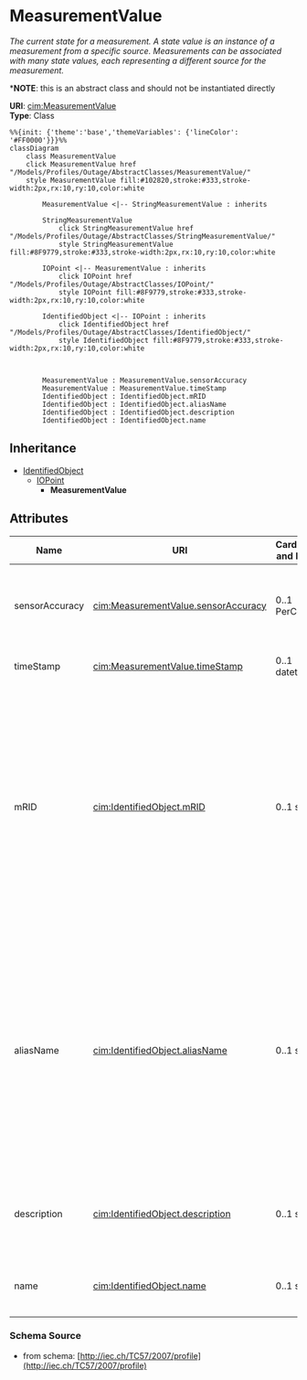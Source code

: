 # MeasurementValue

_The current state for a measurement. A state value is an instance of a measurement from a specific source. Measurements can be associated with many state values, each representing a different source for the measurement._

*__NOTE__: this is an abstract class and should not be instantiated directly

**URI**: [cim:MeasurementValue](http://iec.ch/TC57/CIM100#MeasurementValue)<br />
**Type**: Class

```mermaid
%%{init: {'theme':'base','themeVariables': {'lineColor': '#FF0000'}}}%%
classDiagram
    class MeasurementValue
    click MeasurementValue href "/Models/Profiles/Outage/AbstractClasses/MeasurementValue/"
    style MeasurementValue fill:#102820,stroke:#333,stroke-width:2px,rx:10,ry:10,color:white

        MeasurementValue <|-- StringMeasurementValue : inherits

        StringMeasurementValue
            click StringMeasurementValue href "/Models/Profiles/Outage/AbstractClasses/StringMeasurementValue/"
            style StringMeasurementValue fill:#8F9779,stroke:#333,stroke-width:2px,rx:10,ry:10,color:white
     
        IOPoint <|-- MeasurementValue : inherits
            click IOPoint href "/Models/Profiles/Outage/AbstractClasses/IOPoint/"
            style IOPoint fill:#8F9779,stroke:#333,stroke-width:2px,rx:10,ry:10,color:white
     
        IdentifiedObject <|-- IOPoint : inherits
            click IdentifiedObject href "/Models/Profiles/Outage/AbstractClasses/IdentifiedObject/"
            style IdentifiedObject fill:#8F9779,stroke:#333,stroke-width:2px,rx:10,ry:10,color:white



        MeasurementValue : MeasurementValue.sensorAccuracy
        MeasurementValue : MeasurementValue.timeStamp
        IdentifiedObject : IdentifiedObject.mRID
        IdentifiedObject : IdentifiedObject.aliasName
        IdentifiedObject : IdentifiedObject.description
        IdentifiedObject : IdentifiedObject.name
```

## Inheritance
* [IdentifiedObject](/Models/Profiles/Outage/AbstractClasses/IdentifiedObject/)
    * [IOPoint](/Models/Profiles/Outage/AbstractClasses/IOPoint/)
        * **MeasurementValue**

## Attributes
| Name | URI | Cardinality and Range | Description | Inheritance |
| ---  | --- | --- | --- | --- |
| sensorAccuracy | [cim:MeasurementValue.sensorAccuracy](http://iec.ch/TC57/CIM100#MeasurementValue.sensorAccuracy) | 0..1 PerCent | The limit, expressed as a percentage of the sensor maximum, that errors will not exceed when the sensor is used under  reference conditions. | direct |
| timeStamp | [cim:MeasurementValue.timeStamp](http://iec.ch/TC57/CIM100#MeasurementValue.timeStamp) | 0..1 datetime | The time when the value was last updated. | direct |
| mRID | [cim:IdentifiedObject.mRID](http://iec.ch/TC57/CIM100#IdentifiedObject.mRID) | 0..1 string | Master resource identifier issued by a model authority. The mRID is unique within an exchange context. Global uniqueness is easily achieved by using a UUID, as specified in RFC 4122, for the mRID. The use of UUID is strongly recommended.For CIMXML data files in RDF syntax conforming to IEC 61970-552, the mRID is mapped to rdf:ID or rdf:about attributes that identify CIM object elements. | IdentifiedObject |
| aliasName | [cim:IdentifiedObject.aliasName](http://iec.ch/TC57/CIM100#IdentifiedObject.aliasName) | 0..1 string | The aliasName is free text human readable name of the object alternative to IdentifiedObject.name. It may be non unique and may not correlate to a naming hierarchy.The attribute aliasName is retained because of backwards compatibility between CIM relases. It is however recommended to replace aliasName with the Name class as aliasName is planned for retirement at a future time. | IdentifiedObject |
| description | [cim:IdentifiedObject.description](http://iec.ch/TC57/CIM100#IdentifiedObject.description) | 0..1 string | The description is a free human readable text describing or naming the object. It may be non unique and may not correlate to a naming hierarchy. | IdentifiedObject |
| name | [cim:IdentifiedObject.name](http://iec.ch/TC57/CIM100#IdentifiedObject.name) | 0..1 string | The name is any free human readable and possibly non unique text naming the object. | IdentifiedObject |

### Schema Source
* from schema: [http://iec.ch/TC57/2007/profile](http://iec.ch/TC57/2007/profile)

